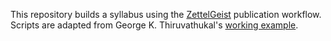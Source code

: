 This repository builds a syllabus using the [ZettelGeist](https://github.com/ZettelGeist) publication workflow.
Scripts are adapted from George K. Thiruvathukal's [working example](https://github.com/ZettelGeist/zg-tutorial/tree/master/a-working-example).
